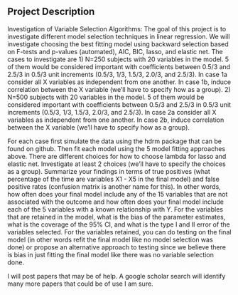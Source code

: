 ## Project Description

Investigation of Variable Selection Algorithms: The goal of this project is to 
investigate different model selection techniques in linear regression.  We will 
investigate choosing the best fitting model using backward selection based on 
F-tests and p-values (automated), AIC, BIC, lasso, and elastic net. The cases to
investigate are 1) N=250 subjects with 20 variables in the model. 5 of them 
would be considered important with coefficients between 0.5/3 and 2.5/3 in 0.5/3
unit increments (0.5/3, 1/3, 1.5/3, 2.0/3, and 2.5/3). In case 1a consider all X
variables as independent from one another. In case 1b, induce correlation 
between the X variable (we’ll have to specify how as a group). 2) N=500 subjects
with 20 variables in the model. 5 of them would be considered important with 
coefficients between 0.5/3 and 2.5/3 in 0.5/3 unit increments (0.5/3, 1/3, 
1.5/3, 2.0/3, and 2.5/3). In case 2a consider all X variables as independent 
from one another. In case 2b, induce correlation between the X variable (we’ll 
have to specify how as a group).

For each case first simulate the data using the hdrm package that can be found 
on github. Then fit each model using the 5 model fitting approaches above. There
are different choices for how to choose lambda for lasso and elastic net. 
Investigate at least 2 choices (we’ll have to specify the choices as a group). 
Summarize your findings in terms of true positives (what percentage of the time 
are variables X1 - X5 in the final model) and false positive rates (confusion 
matrix is another name for this). In other words, how often does your final 
model include any of the 15 variables that are not associated with the outcome 
and how often does your final model include each of the 5 variables with a known
relationship with Y. For the variables that are retained in the model, what is 
the bias of the parameter estimates, what is the coverage of the 95% CI, and 
what is the type I and II error of the variables selected.  For the variables 
retained, you can do testing on the final model (in other words refit the final 
model like no model selection was done) or propose an alternative approach to 
testing since we believe there is bias in just fitting the final model like 
there was no variable selection done.

I will post papers that may be of help. A google scholar search will identify 
many more papers that could be of use I am sure.